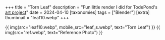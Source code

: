 +++
title = "Torn Leaf"
description = "Fun little render I did for TodePond's [art project](https://mas.to/@TodePond/112239788123432054)"
date = 2024-04-10
[taxonomies]
tags = ["Blender"]
[extra]
thumbnail = "leaf10.webp"
+++

{{ img(src="leaf10.webp", mobile_src="leaf_s.webp", text="Torn Leaf") }}
{{ img(src="ref.webp", text="Reference Photo") }}
